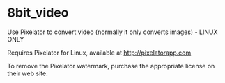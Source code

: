 # 8bit_video
Use Pixelator to convert video (normally it only converts images) - LINUX ONLY

Requires Pixelator for Linux, available at http://pixelatorapp.com

To remove the Pixelator watermark, purchase the appropriate license on their web site.


